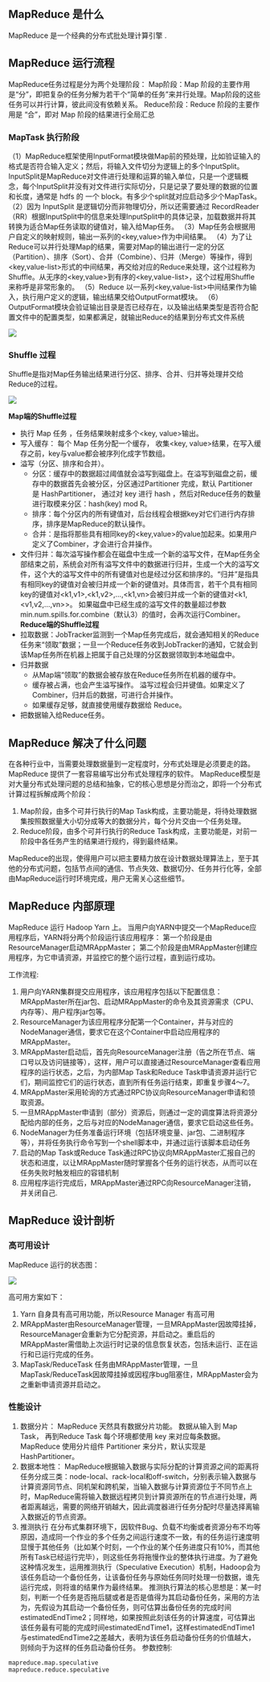 ## MapReduce  是什么
MapReduce 是一个经典的分布式批处理计算引擎 . 

## MapReduce 运行流程
MapReduce任务过程是分为两个处理阶段：
Map阶段：Map 阶段的主要作用是“分”，即把复杂的任务分解为若干个“简单的任务”来并行处理。Map阶段的这些任务可以并行计算，彼此间没有依赖关系。
Reduce阶段：Reduce 阶段的主要作用是 “合”，即对 Map 阶段的结果进行全局汇总 

### MapTask 执行阶段
（1）MapReduce框架使用InputFormat模块做Map前的预处理，比如验证输入的格式是否符合输入定义；然后，将输入文件切分为逻辑上的多个InputSplit。InputSplit是MapReduce对文件进行处理和运算的输入单位，只是一个逻辑概念，每个InputSplit并没有对文件进行实际切分，只是记录了要处理的数据的位置和长度，通常是 hdfs 的 一个 block。有多少个split就对应启动多少个MapTask。
（2）因为 InputSplit 是逻辑切分而非物理切分，所以还需要通过 RecordReader（RR）根据InputSplit中的信息来处理InputSplit中的具体记录，加载数据并将其转换为适合Map任务读取的键值对，输入给Map任务。
（3）Map任务会根据用户自定义的映射规则，输出一系列的<key,value>作为中间结果。
（4）为了让Reduce可以并行处理Map的结果，需要对Map的输出进行一定的分区（Partition）、排序（Sort）、合并（Combine）、归并（Merge）等操作，得到<key,value-list>形式的中间结果，再交给对应的Reduce来处理，这个过程称为Shuffle。从无序的<key,value>到有序的<key,value-list>，这个过程用Shuffle来称呼是非常形象的。
（5）Reduce 以一系列<key,value-list>中间结果作为输入，执行用户定义的逻辑，输出结果交给OutputFormat模块。
（6）OutputFormat模块会验证输出目录是否已经存在，以及输出结果类型是否符合配置文件中的配置类型，如果都满足，就输出Reduce的结果到分布式文件系统

![](https://github.com/chenxh/interviews/raw/main/imgs/mp-flow.png "")


### Shuffle 过程
Shuffle是指对Map任务输出结果进行分区、排序、合并、归并等处理并交给Reduce的过程。

![](https://github.com/chenxh/interviews/raw/main/imgs/mp-shuffle.png "")


**Map端的Shuffle过程**
* 执行 Map 任务 ，任务结果映射成多个<key, value>输出。
* 写入缓存： 每个 Map 任务分配一个缓存， 收集<key, value>结果，在写入缓存之前，key与value都会被序列化成字节数组。
* 溢写（分区、排序和合并）。
    * 分区：缓存中的数据超过阈值就会溢写到磁盘上。在溢写到磁盘之前，缓存中的数据首先会被分区，分区通过Partitioner 完成，默认 Partitioner 是 HashPartitioner， 通过对 key 进行 hash ，然后对Reduce任务的数量进行取模来分区：hash(key) mod R。
    * 排序：每个分区内的所有键值对，后台线程会根据key对它们进行内存排序，排序是MapReduce的默认操作。
    * 合并：是指将那些具有相同key的<key,value>的value加起来。如果用户定义了Combiner，才会进行合并操作。
* 文件归并：每次溢写操作都会在磁盘中生成一个新的溢写文件，在Map任务全部结束之前，系统会对所有溢写文件中的数据进行归并，生成一个大的溢写文件，这个大的溢写文件中的所有键值对也是经过分区和排序的。“归并”是指具有相同key的键值对会被归并成一个新的键值对。具体而言，若干个具有相同key的键值对<k1,v1>,<k1,v2>,…,<k1,vn>会被归并成一个新的键值对<k1,<v1,v2,…,vn>>。 如果磁盘中已经生成的溢写文件的数量超过参数min.num.spills.for.combine（默认3）的值时，会再次运行Combiner。
**Reduce端的Shuffle过程**
* 拉取数据：JobTracker监测到一个Map任务完成后，就会通知相关的Reduce任务来“领取”数据；一旦一个Reduce任务收到JobTracker的通知，它就会到该Map任务所在机器上把属于自己处理的分区数据领取到本地磁盘中。
* 归并数据
    * 从Map端“领取”的数据会被存放在Reduce任务所在机器的缓存中。
    * 缓存被占满，也会产生溢写操作。 溢写过程会归并键值。如果定义了Combiner，归并后的数据，可进行合并操作。
    * 如果缓存足够，就直接使用缓存数据给 Reduce。
* 把数据输入给Reduce任务。

 

    

## MapReduce 解决了什么问题
在各种行业中，当需要处理数据量到一定程度时，分布式处理是必须要走的路。
MapReduce 提供了一套容易编写出分布式处理程序的软件。
MapReduce模型是对大量分布式处理问题的总结和抽象，它的核心思想是分而治之，即将一个分布式计算过程拆解成两个阶段：
1. Map阶段，由多个可并行执行的Map Task构成，主要功能是，将待处理数据集按照数据量大小切分成等大的数据分片，每个分片交由一个任务处理。
2. Reduce阶段，由多个可并行执行的Reduce Task构成，主要功能是，对前一阶段中各任务产生的结果进行规约，得到最终结果。

MapReduce的出现，使得用户可以把主要精力放在设计数据处理算法上，至于其他的分布式问题，包括节点间的通信、节点失效、数据切分、任务并行化等，全部由MapReduce运行时环境完成，用户无需关心这些细节。

## MapReduce 内部原理
MapReduce 运行 Hadoop Yarn 上。
当用户向YARN中提交一个MapReduce应用程序后，YARN将分两个阶段运行该应用程序：
第一个阶段是由ResourceManager启动MRAppMaster；
第二个阶段是由MRAppMaster创建应用程序，为它申请资源，并监控它的整个运行过程，直到运行成功。

工作流程:
1. 用户向YARN集群提交应用程序，该应用程序包括以下配置信息：MRAppMaster所在jar包、启动MRAppMaster的命令及其资源需求（CPU、内存等）、用户程序jar包等。
2. ResourceManager为该应用程序分配第一个Container，并与对应的NodeManager通信，要求它在这个Container中启动应用程序的MRAppMaster。
3. MRAppMaster启动后，首先向ResourceManager注册（告之所在节点、端口号以及访问链接等），这样，用户可以直接通过ResourceManager查看应用程序的运行状态，之后，为内部Map Task和Reduce Task申请资源并运行它们，期间监控它们的运行状态，直到所有任务运行结束，即重复步骤4～7。
4. MRAppMaster采用轮询的方式通过RPC协议向ResourceManager申请和领取资源。
5. 一旦MRAppMaster申请到（部分）资源后，则通过一定的调度算法将资源分配给内部的任务，之后与对应的NodeManager通信，要求它启动这些任务。
6. NodeManager为任务准备运行环境（包括环境变量、jar包、二进制程序等），并将任务执行命令写到一个shell脚本中，并通过运行该脚本启动任务
7.  启动的Map Task或Reduce Task通过RPC协议向MRAppMaster汇报自己的状态和进度，以让MRAppMaster随时掌握各个任务的运行状态，从而可以在任务失败时触发相应的容错机制 
8. 应用程序运行完成后，MRAppMaster通过RPC向ResourceManager注销，并关闭自己.

## MapReduce 设计剖析
### 高可用设计
MapReduce 运行的状态图：

![](https://github.com/chenxh/interviews/raw/main/imgs/MapReduce-run.png "")

高可用方案如下：
1. Yarn 自身具有高可用功能，所以Resource Manager  有高可用
2. MRAppMaster由ResourceManager管理，一旦MRAppMaster因故障挂掉，ResourceManager会重新为它分配资源，并启动之。重启后的MRAppMaster需借助上次运行时记录的信息恢复状态，包括未运行、正在运行和已运行完成的任务。
3. MapTask/ReduceTask 任务由MRAppMaster管理，一旦MapTask/ReduceTask因故障挂掉或因程序bug阻塞住，MRAppMaster会为之重新申请资源并启动之。

### 性能设计
1. 数据分片： MapReduce 天然具有数据分片功能。 数据从输入到 Map Task， 再到Reduce Task 每个环境都使用 key 来对应每条数据。 MapReduce  使用分片组件 Partitioner 来分片，默认实现是HashPartitioner。
2. 数据本地性： MapReduce根据输入数据与实际分配的计算资源之间的距离将任务分成三类：node-local、rack-local和off-switch，分别表示输入数据与计算资源同节点、同机架和跨机架，当输入数据与计算资源位于不同节点上时，MapReduce需将输入数据远程拷贝到计算资源所在的节点进行处理，两者距离越远，需要的网络开销越大，因此调度器进行任务分配时尽量选择离输入数据近的节点资源。
3. 推测执行
 在分布式集群环境下，因软件Bug、负载不均衡或者资源分布不均等原因，造成同一个作业的多个任务之间运行速度不一致，有的任务运行速度明显慢于其他任务（比如某个时刻，一个作业的某个任务进度只有10%，而其他所有Task已经运行完毕），则这些任务将拖慢作业的整体执行进度。为了避免这种情况发生，运用推测执行（Speculative Execution）机制，Hadoop会为该任务启动一个备份任务，让该备份任务与原始任务同时处理一份数据，谁先运行完成，则将谁的结果作为最终结果。
    推测执行算法的核心思想是：某一时刻，判断一个任务是否拖后腿或者是否是值得为其启动备份任务，采用的方法为，先假设为其启动一个备份任务，则可估算出备份任务的完成时间estimatedEndTime2；同样地，如果按照此刻该任务的计算速度，可估算出该任务最有可能的完成时间estimatedEndTime1，这样estimatedEndTime1与estimatedEndTime2之差越大，表明为该任务启动备份任务的价值越大，则倾向于为这样的任务启动备份任务。
参数控制:
```
mapreduce.map.speculative
mapreduce.reduce.speculative
```






